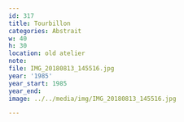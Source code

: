 ```yaml
---
id: 317
title: Tourbillon
categories: Abstrait
w: 40
h: 30
location: old atelier
note:
file: IMG_20180813_145516.jpg
year: '1985'
year_start: 1985
year_end:
image: ../../media/img/IMG_20180813_145516.jpg

---
```

